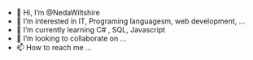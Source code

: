 - 👋 Hi, I’m @NedaWiltshire
- 👀 I’m interested in IT, Programing languagesm, web development, ...
- 🌱 I’m currently learning C# , SQL, Javascript
- 💞️ I’m looking to collaborate on ...
- 📫 How to reach me ...

<!---
NedaWiltshire/NedaWiltshire is a ✨ special ✨ repository because its `README.md` (this file) appears on your GitHub profile.
You can click the Preview link to take a look at your changes.
--->
